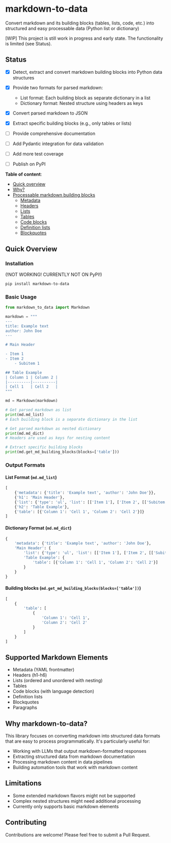 # markdown-to-data
Convert markdown and its building blocks (tables, lists, code, etc.) into structured and easy processable data (Python list or dictionary)

[WIP]
This project is still work in progress and early state. The functionality is limited (see Status).

## Status
- [x] Detect, extract and convert markdown building blocks into Python data structures
- [x] Provide two formats for parsed markdown:
  - List format: Each building block as separate dictionary in a list
  - Dictionary format: Nested structure using headers as keys
- [x] Convert parsed markdown to JSON
- [x] Extract specific building blocks (e.g., only tables or lists)
- [ ] Provide comprehensive documentation
- [ ] Add Pydantic integration for data validation
- [ ] Add more test coverage
- [ ] Publish on PyPI


**Table of content**:
- [Quick overview](#quick-overview)
- [Why?](#why)
- [Processable markdown building blocks](#processable-markdown-building-blocks)
    - [Metadata](#metadata)
    - [Headers](#headers)
    - [Lists](#lists)
    - [Tables](#tables)
    - [Code blocks](#code-blocks)
    - [Definition lists](#definition-lists)
    - [Blockquotes](#blockquotes)

## Quick Overview

### Installation
(!NOT WORKING! CURRENTLY NOT ON PyPI!)
```bash
pip install markdown-to-data
```

### Basic Usage
```python
from markdown_to_data import Markdown

markdown = """
---
title: Example text
author: John Doe
---

# Main Header

- Item 1
- Item 2
    - Subitem 1

## Table Example
| Column 1 | Column 2 |
|----------|----------|
| Cell 1   | Cell 2   |
"""

md = Markdown(markdown)

# Get parsed markdown as list
print(md.md_list)
# Each building block is a separate dictionary in the list

# Get parsed markdown as nested dictionary
print(md.md_dict)
# Headers are used as keys for nesting content

# Extract specific building blocks
print(md.get_md_building_blocks(blocks=['table']))
```

### Output Formats

#### List Format (`md.md_list`)
```python
[
    {'metadata': {'title': 'Example text', 'author': 'John Doe'}},
    {'h1': 'Main Header'},
    {'list': {'type': 'ul', 'list': [['Item 1'], ['Item 2', [['Subitem 1']]]]}},
    {'h2': 'Table Example'},
    {'table': [{'Column 1': 'Cell 1', 'Column 2': 'Cell 2'}]}
]
```

#### Dictionary Format (`md.md_dict`)
```python
{
    'metadata': {'title': 'Example text', 'author': 'John Doe'},
    'Main Header': {
        'list': {'type': 'ul', 'list': [['Item 1'], ['Item 2', [['Subitem 1']]]]},
        'Table Example': {
            'table': [{'Column 1': 'Cell 1', 'Column 2': 'Cell 2'}]
        }
    }
}
```

#### Building blocks (`md.get_md_building_blocks(blocks=['table'])`)
```python
[
    {
        'table': [
            {
                'Column 1': 'Cell 1',
                'Column 2': 'Cell 2'
            }
        ]
    }
]
```

## Supported Markdown Elements
- Metadata (YAML frontmatter)
- Headers (h1-h6)
- Lists (ordered and unordered with nesting)
- Tables
- Code blocks (with language detection)
- Definition lists
- Blockquotes
- Paragraphs

## Why markdown-to-data?
This library focuses on converting markdown into structured data formats that are easy to process programmatically. It's particularly useful for:

- Working with LLMs that output markdown-formatted responses
- Extracting structured data from markdown documentation
- Processing markdown content in data pipelines
- Building automation tools that work with markdown content

## Limitations
- Some extended markdown flavors might not be supported
- Complex nested structures might need additional processing
- Currently only supports basic markdown elements

## Contributing
Contributions are welcome! Please feel free to submit a Pull Request.
